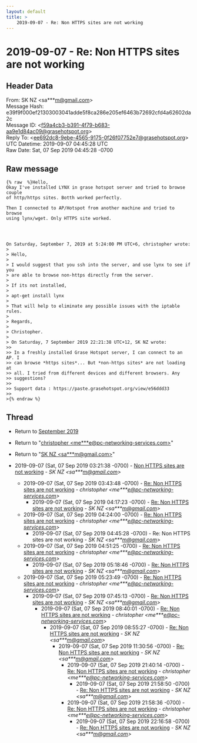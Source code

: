 ```yaml
---
layout: default
title: >
    2019-09-07 - Re: Non HTTPS sites are not working
---
```


# 2019-09-07 - Re: Non HTTPS sites are not working

## Header Data

From: SK NZ \<sa***m@gmail.com\><br>
Message Hash: e39f9f000ef21303003041adde5f8ca286e205ef6463b72692cfd4a62602da2c<br>
Message ID: \<f59a4cb3-b391-4f79-b683-aa9e1d84ac09@grasehotspot.org\><br>
Reply To: \<ee692dc8-9ebe-4565-9175-0f26f07752e7@grasehotspot.org\><br>
UTC Datetime: 2019-09-07 04:45:28 UTC<br>
Raw Date: Sat, 07 Sep 2019 04:45:28 -0700<br>

## Raw message

```
{% raw  %}Hello,
Okay I've installed LYNX in grase hotspot server and tried to browse couple 
of http/https sites. Botth worked perfectly.

Then I connected to AP/Hotspot from another machine and tried to browse 
using lynx/wget. Only HTTPS site worked.




On Saturday, September 7, 2019 at 5:24:00 PM UTC+6, christopher wrote:
>
> Hello,
>
> I would suggest that you ssh into the server, and use lynx to see if you 
> are able to browse non-https directly from the server.
>
> If its not installed,
>
> apt-get install lynx 
>
> That will help to eliminate any possible issues with the iptable rules.
>
> Regards,
>
> Christopher.
>
> On Saturday, 7 September 2019 22:21:38 UTC+12, SK NZ wrote:
>>
>> In a freshly installed Grase Hotspot server, I can connect to an AP. I 
>> can browse *https sites*... But *non-https sites* are not loading at 
>> all. I tried from different devices and different browsers. Any 
>> suggestions? 
>>
>> Support data : https://paste.grasehotspot.org/view/e56ddd33
>>
>{% endraw %}
```

## Thread

+ Return to [September 2019](/archive/2019/09)

+ Return to "[christopher <me***e<span>@</span>pc-networking-services.com>](/authors/me___e_at_pcnetworkingservices_com)"
+ Return to "[SK NZ <sa***m<span>@</span>gmail.com>](/authors/sa___m_at_gmail_com)"

+ 2019-09-07 (Sat, 07 Sep 2019 03:21:38 -0700) - [Non HTTPS sites are not working](/archive/2019/09/70ae33aa72b1a08cf370b6f8b553d5852593ce71fba8b911573c45d397918e21) - _SK NZ \<sa***m@gmail.com\>_
  + 2019-09-07 (Sat, 07 Sep 2019 03:43:48 -0700) - [Re: Non HTTPS sites are not working](/archive/2019/09/55a06ffac91d80027475ee55688381ff4e6f0518cfd7121a181aa3b8b99aca13) - _christopher \<me***e@pc-networking-services.com\>_
    + 2019-09-07 (Sat, 07 Sep 2019 04:17:23 -0700) - [Re: Non HTTPS sites are not working](/archive/2019/09/32c85eb76b7583db62cdddd18366664ea7c407ccae293fb29a88dc1715b58a54) - _SK NZ \<sa***m@gmail.com\>_
  + 2019-09-07 (Sat, 07 Sep 2019 04:24:00 -0700) - [Re: Non HTTPS sites are not working](/archive/2019/09/f97bb85c97732d6ae4b6537d4c9e089aebbeb87d4f47cf63b750028e3808675c) - _christopher \<me***e@pc-networking-services.com\>_
    + 2019-09-07 (Sat, 07 Sep 2019 04:45:28 -0700) - Re: Non HTTPS sites are not working - _SK NZ \<sa***m@gmail.com\>_
  + 2019-09-07 (Sat, 07 Sep 2019 04:51:25 -0700) - [Re: Non HTTPS sites are not working](/archive/2019/09/f01d36dd463fe9176164c28e39a15782273caf1f34ac263d4cf30bf24b2e6d5d) - _christopher \<me***e@pc-networking-services.com\>_
    + 2019-09-07 (Sat, 07 Sep 2019 05:18:46 -0700) - [Re: Non HTTPS sites are not working](/archive/2019/09/96e477e45ced6abb680cd9915c4d37f0ad69faff71727f0c50bbe217752f111b) - _SK NZ \<sa***m@gmail.com\>_
  + 2019-09-07 (Sat, 07 Sep 2019 05:23:49 -0700) - [Re: Non HTTPS sites are not working](/archive/2019/09/116a779b4f4400518bc9c769e45d65857859ca866ea69e3309bbbd15a29939e6) - _christopher \<me***e@pc-networking-services.com\>_
    + 2019-09-07 (Sat, 07 Sep 2019 07:45:13 -0700) - [Re: Non HTTPS sites are not working](/archive/2019/09/e32d32d6b89f33e82fcd05e2e093c9fbe4ce92f572525fbaf03980d3ca2d46a7) - _SK NZ \<sa***m@gmail.com\>_
      + 2019-09-07 (Sat, 07 Sep 2019 08:40:01 -0700) - [Re: Non HTTPS sites are not working](/archive/2019/09/9cc2590d1af7cb1efcb5c74e5a3bb48cb5343a10a328999ffe62158956cd52d7) - _christopher \<me***e@pc-networking-services.com\>_
        + 2019-09-07 (Sat, 07 Sep 2019 08:55:27 -0700) - [Re: Non HTTPS sites are not working](/archive/2019/09/427eaac0ad0fe34cdfd7035d735585667304982fae70770287f66646f3b9e31c) - _SK NZ \<sa***m@gmail.com\>_
          + 2019-09-07 (Sat, 07 Sep 2019 11:30:56 -0700) - [Re: Non HTTPS sites are not working](/archive/2019/09/3f79e0c7cd72e4e3779a866a6306b2fd6aa08bf8f48c611fe16b7318bb0f1a22) - _SK NZ \<sa***m@gmail.com\>_
            + 2019-09-07 (Sat, 07 Sep 2019 21:40:14 -0700) - [Re: Non HTTPS sites are not working](/archive/2019/09/ba970886329b2d91c1bc8f0fcef168149be23e004a5c6de5cb7a747901f3d6f2) - _christopher \<me***e@pc-networking-services.com\>_
              + 2019-09-07 (Sat, 07 Sep 2019 21:58:50 -0700) - [Re: Non HTTPS sites are not working](/archive/2019/09/41e562b73e15e645c8f15af07750c281954fc7598e77694d62db045e82a9346c) - _SK NZ \<sa***m@gmail.com\>_
            + 2019-09-07 (Sat, 07 Sep 2019 21:58:36 -0700) - [Re: Non HTTPS sites are not working](/archive/2019/09/decc1a4c442e3c907db2bd4a041e20647ff1ac8bffea61a1129edc46934be293) - _christopher \<me***e@pc-networking-services.com\>_
              + 2019-09-07 (Sat, 07 Sep 2019 22:16:58 -0700) - [Re: Non HTTPS sites are not working](/archive/2019/09/6a78da4c40a59c6699105169966e1634ac447ec0bd8d8480fa4e11c88931e806) - _SK NZ \<sa***m@gmail.com\>_

